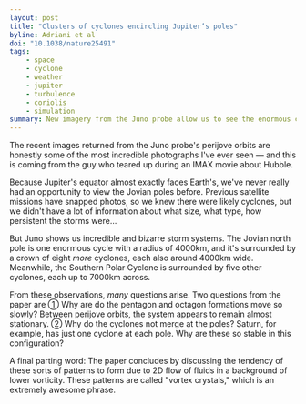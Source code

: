 ```yaml
---
layout: post
title: "Clusters of cyclones encircling Jupiter’s poles"
byline: Adriani et al
doi: "10.1038/nature25491"
tags:
    - space
    - cyclone
    - weather
    - jupiter
    - turbulence
    - coriolis
    - simulation
summary: New imagery from the Juno probe allow us to see the enormous cyclone systems storming on Jupiter's north and south poles.
---
```


The recent images returned from the Juno probe's perijove orbits are honestly some of the most incredible photographs I've ever seen — and this is coming from the guy who teared up during an IMAX movie about Hubble.

Because Jupiter's equator almost exactly faces Earth's, we've never really had an opportunity to view the Jovian poles before. Previous satellite missions have snapped photos, so we knew there were likely cyclones, but we didn't have a lot of information about what size, what type, how persistent the storms were...

But Juno shows us incredible and bizarre storm systems. The Jovian north pole is one enormous cycle with a radius of 4000km, and it's surrounded by a crown of eight _more_ cyclones, each also around 4000km wide. Meanwhile, the Southern Polar Cyclone is surrounded by five other cyclones, each up to 7000km across.

From these observations, _many_ questions arise. Two questions from the paper are ① Why are do the pentagon and octagon formations move so slowly? Between perijove orbits, the system appears to remain almost stationary. ② Why do the cyclones not merge at the poles? Saturn, for example, has just one cyclone at each pole. Why are these so stable in this configuration?

A final parting word: The paper concludes by discussing the tendency of these sorts of patterns to form due to 2D flow of fluids in a background of lower vorticity. These patterns are called "vortex crystals," which is an extremely awesome phrase.
